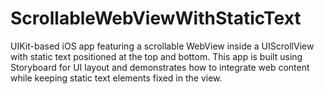 # ScrollableWebViewWithStaticText
 UIKit-based iOS app featuring a scrollable WebView inside a UIScrollView with static text positioned at the top and bottom. This app is built using Storyboard for UI layout and demonstrates how to integrate web content while keeping static text elements fixed in the view.
